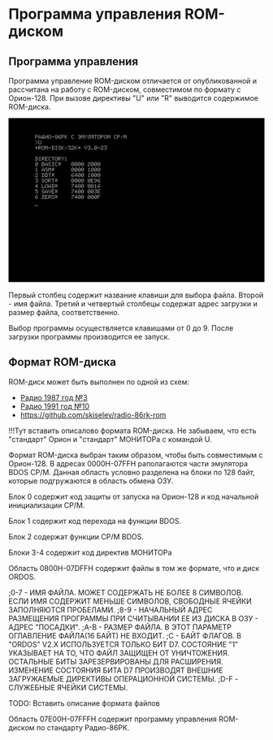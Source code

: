 #  Программа управления ROM-диском

## Программа управления

Программа управление ROM-диском отличается от опубликованной и рассчитана на работу
с ROM-диском, совместимом по формату с Орион-128. При вызове директивы "U" или "R"
выводится содержимое ROM-диска.

![](rom.png)

Первый столбец содержит название клавиши для выбора файла. Второй - имя файла.
Третий и четвертый столбецы содержат адрес загрузки и размер файла, соответственно.

Выбор программы осуществляется клавишами от 0 до 9. После загрузки программы
производится ее запуск.

## Формат ROM-диска

ROM-диск может быть выполнен по одной из схем:
- [Радио 1987 год №3](http://archive.radio.ru/web/1987/03/)
- [Радио 1991 год №10](http://archive.radio.ru/web/1991/10/)
- https://github.com/skiselev/radio-86rk-rom

!!!Тут вставить описалово формата ROM-диска. Не забываем, что есть "стандарт" Орион и "стандарт" МОНИТОРа с командой U.

Формат ROM-диска выбран таким образом, чтобы быть совместимым с Орион-128.
В адресах 0000H-07FFH раполагаются части эмулятора BDOS CP/M. Данная область условно
разделена на блоки по 128 байт, которые подгружаются в область обмена ОЗУ.

Блок 0 содержит код защиты от запуска на Орион-128 и код начальной инициализации
CP/M.

Блок 1 содержит код перехода на функции BDOS.

Блок 2 содержат функции CP/M BDOS.

Блоки 3-4 содержит код директив МОНИТОРа

Область 0800H-07DFFH содержит файлы в том же формате, что и диск ORDOS.

;0-7 - ИМЯ ФАЙЛА. МОЖЕТ СОДЕРЖАТЬ НЕ БОЛЕЕ 8 СИМВОЛОВ. ЕСЛИ ИМЯ СОДЕРЖИТ МЕНЬШЕ СИМВОЛОВ, СВОБОДНЫЕ ЯЧЕЙКИ ЗАПОЛНЯЮТСЯ ПРОБЕЛАМИ.
;8-9 - НАЧАЛЬНЫЙ АДРЕС РАЗМЕЩЕНИЯ ПРОГРАММЫ ПРИ СЧИТЫВАНИИ ЕЕ ИЗ ДИСКА В ОЗУ - АДРЕС "ПОСАДКИ".
;А-В - РАЗМЕР ФАЙЛА. В ЭТОТ ПАРАМЕТР ОГЛАВЛЕНИЕ ФАЙЛА(16 БАЙТ) НЕ ВХОДИТ.
;С - БАЙТ ФЛАГОВ. В "ORDOS" V2.X ИСПОЛЬЗУЕТСЯ ТОЛЬКО БИТ D7. СОСТОЯНИЕ "1" УКАЗЫВАЕТ НА ТО, ЧТО ФАЙЛ ЗАЩИЩЕН ОТ УНИЧТОЖЕНИЯ. ОСТАЛЬНЫЕ БИТЫ ЗАРЕЗЕРВИРОВАНЫ ДЛЯ РАСШИРЕНИЯ. ИЗМЕНЕНИЕ СОСТОЯНИЯ БИТА D7 ПРОИЗВОДЯТ ВНЕШНИЕ ЗАГРУЖАЕМЫЕ ДИРЕКТИВЫ ОПЕРАЦИОННОЙ СИСТЕМЫ.
;D-F - СЛУЖЕБНЫЕ ЯЧЕЙКИ СИСТЕМЫ.

TODO: Вставить описание формата файлов

Область 07E00H-07FFFH содержит программу управления ROM-диском по стандарту Радио-86РК.
